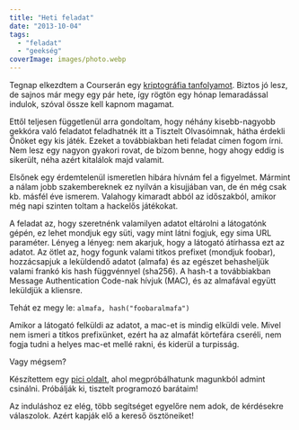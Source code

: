 ```yaml
---
title: "Heti feladat"
date: "2013-10-04"
tags: 
  - "feladat"
  - "geekség"
coverImage: images/photo.webp
---
```


Tegnap elkezdtem a Courserán egy [kriptográfia tanfolyamot](https://www.coursera.org/course/crypto). Biztos jó lesz, de sajnos már megy egy pár hete, így rögtön egy hónap lemaradással indulok, szóval össze kell kapnom magamat.

Ettől teljesen függetlenül arra gondoltam, hogy néhány kisebb-nagyobb gekkóra való feladatot feladhatnék itt a Tisztelt Olvasóimnak, hátha érdekli Önöket egy kis játék. Ezeket a továbbiakban heti feladat címen fogom írni. Nem lesz egy nagyon gyakori rovat, de bízom benne, hogy ahogy eddig is sikerült, néha azért kitalálok majd valamit.

Elsőnek egy érdemtelenül ismeretlen hibára hívnám fel a figyelmet. Mármint a nálam jobb szakembereknek ez nyilván a kisujjában van, de én még csak kb. másfél éve ismerem. Valahogy kimaradt abból az időszakból, amikor még napi szinten toltam a hackelős játékokat.

A feladat az, hogy szeretnénk valamilyen adatot eltárolni a látogatónk gépén, ez lehet mondjuk egy süti, vagy mint látni fogjuk, egy sima URL paraméter. Lényeg a lényeg: nem akarjuk, hogy a látogató átírhassa ezt az adatot. Az ötlet az, hogy fogunk valami titkos prefixet (mondjuk foobar), hozzácsapjuk a leküldendő adatot (almafa) és az egészet behasheljük valami frankó kis hash függvénnyel (sha256). A hash-t a továbbiakban Message Authentication Code-nak hívjuk (MAC), és az almafával együtt leküldjük a kliensre.

Tehát ez megy le: `almafa, hash("foobaralmafa")`

Amikor a látogató felküldi az adatot, a mac-et is mindig elküldi vele. Mivel nem ismeri a titkos prefixünket, ezért ha az almafát körtefára cseréli, nem fogja tudni a helyes mac-et mellé rakni, és kiderül a turpisság.

Vagy mégsem?

Készítettem egy [pici oldalt](https://heti-feladat.csokavar.hu/), ahol megpróbálhatunk magunkból admint csinálni. Próbálják ki, tisztelt programozó barátaim!

Az induláshoz ez elég, több segítséget egyelőre nem adok, de kérdésekre válaszolok. Azért kapják elő a kereső ösztöneiket!
